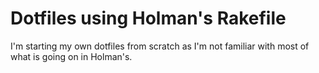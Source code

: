 Dotfiles using Holman's Rakefile
================================

I'm starting my own dotfiles from scratch as I'm not familiar with most
of what is going on in Holman's.

